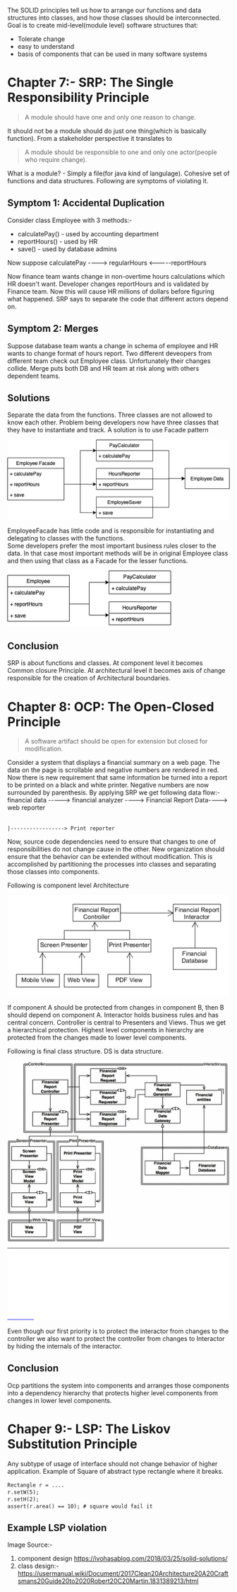 The SOLID principles tell us how to arrange our functions and data structures into classes, and how those classes should be interconnected. Goal is to create mid-level(module level) software structures that:
- Tolerate change
- easy to understand
- basis of components that can be used in many software systems

# Chapter 7:- SRP: The Single Responsibility Principle
>A module should have one and only one reason to change.

It should not be a module should do just one thing(which is basically function). From a stakeholder perspective it translates to<br>
>A module should be responsible to one and only one actor(people who require change).

What is a module? - Simply a file(for java kind of langulage). Cohesive set of functions and data structures. Following are symptoms of violating it.
## Symptom 1: Accidental Duplication
Consider class Employee with 3 methods:-
- calculatePay() - used by accounting department
- reportHours() - used by HR
- save() - used by database admins

Now suppose calculatePay ----> regularHours <-----reportHours

Now finance team wants change in non-overtime hours calculations which HR doesn't want. Developer changes reportHours and is validated by Finance team. Now this will cause HR millions of dollars before figuring what happened. SRP says to separate the code that different actors depend on.

## Symptom 2: Merges
Suppose database team wants a change in schema of employee and HR wants to change format of hours report. Two different deveopers from different team check out Employee class. Unfortunately their changes collide. Merge puts both DB and HR team at risk along with others dependent teams.

## Solutions
Separate the data from the functions. Three classes are not allowed to know each other. Problem being developers now have three classes that they have to instantiate and track.  A solution is to use Facade pattern

![](media/SRP.png)

EmployeeFacade has little code and is responsible for instantiating and delegating to classes with the functions.<br>
Some developers prefer the most important business rules closer to the data.  In that case most important methods will be in original Employee class and then using that class as a Facade for the lesser functions.

![](media/SRP2.png)

## Conclusion
SRP is about functions and classes. At component level it becomes Common closure Principle. At architectural level it becomes axis of change responsible for the creation of Architectural boundaries.

# Chapter 8: OCP: The Open-Closed Principle
> A software artifact should be open for extension but closed for modification.

Consider a system that displays a financial summary on a web page. The data on the page is scrollable and negative numbers are rendered in red. Now there is new requirement that same information be turned into a report to be printed on a black and white printer. Negative numbers are now surrounded by parenthesis.
By applying SRP we get following data flow:-
financial data -----> financial analyzer ----> Financial Report Data----> web reporter

                                                                                        |-----------------> Print reporter

Now, source code dependencies need to ensure that changes to one of responsibilities do not change cause in the other. New organization should ensure that the behavior can be extended without modification. This is accomplished by partitioning the processes into classes and separating those classes into components.

Following is component level Architecture

![](media/ocp_financial_report.png)

If component A should be protected from changes in component B, then B should depend on component A. Interactor holds business rules and has central concern. Controller is central to Presenters and Views. Thus we get a hierarchical protection. Highest level components in hierarchy are protected from the changes made to lower level components.

Following is final class structure. DS is data structure.

![](media/class%20design.png)

Even though our first priority is to protect the interactor from changes to the controller we also want to protect the controller from changes to Interactor by hiding the internals of the interactor.

## Conclusion
Ocp partitions the system into components and arranges those components into a dependency hierarchy that protects higher level components from changes in lower level components.

# Chaper 9:- LSP: The Liskov Substitution Principle
Any subtype of usage of interface should not change behavior of higher application. Example of Square of abstract type rectangle where it breaks.

    Rectangle r = ....
    r.setW(5);
    r.setH(2);
    assert(r.area() == 10); # square would fail it

## Example LSP violation


Image Source:-
1. component design https://ivohasablog.com/2018/03/25/solid-solutions/
1. class design:- https://usermanual.wiki/Document/2017Clean20Architecture20A20Craftsmans20Guide20to2020Robert20C20Martin.1831389213/html
